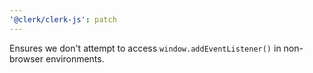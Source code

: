 ```yaml
---
'@clerk/clerk-js': patch
---
```


Ensures we don't attempt to access `window.addEventListener()` in non-browser environments.
